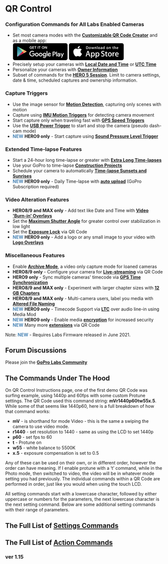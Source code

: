 # QR Control

### Configuration Commands for All Labs Enabled Cameras
* Set most camera modes with the [**Customizable QR Code Creator**](./custom)
and as a mobile app:<br>
[![google play](google-play-823.png)](https://play.google.com/store/apps/details?id=com.miscdata.qrcontrol)
[![apple app store](apple-store-823.png)](https://apps.apple.com/us/app/gopro-app/id1518134202)
* Precisely setup your cameras with [**Local Date and Time**](./precisiontime) or [**UTC Time**](./precisiontime_utc)
* Personalize your cameras with [**Owner Information**](./owner)
* Subset of commands for the [**HERO 5 Session**](./session5). Limit to camera settings, date & time, scheduled captures and ownership information.

### Capture Triggers 
* Use the image sensor for [**Motion Detection**](./motion), capturing only scenes with motion
* Capture using [**IMU Motion Triggers**](./imutrigger) for detecting camera movement
* Start capture only when traveling fast with [**GPS Speed Triggers**](./speedtrigger) 
* Use the [**USB Power Trigger**](./usb) to start and stop the camera (pseudo dash-cam mode)
* <span style="color:steelblue">**NEW**</span> **HERO9 only** - Start capture using [**Sound Pressure Level Trigger**](./spltrigger)

### Extended Time-lapse Features
* Start a 24-hour long time-lapse or greater with [**Extra Long Time-lapses**](./longtimelapse)
* Use your GoPro to time-lapse [**Construction Projects**](./construction)
* Schedule your camera to automatically [**Time-lapse Sunsets and Sunrises**](./solartimelapse)
* <span style="color:steelblue">**NEW**</span> **HERO9 only** - Daily Time-lapse with [**auto upload**](./dailytl) (GoPro Subscription required)

### Video Alteration Features
* **HERO8/9 and MAX only** - Add text like Date and Time with [**Video 'Burn-in' Overlays**](./overlays)
* Set the [**Maximum Shutter Angle**](./maxshut) for greater control over stabilization in low light
* Set the [**Exposure Lock**](./explock) via QR Code
* <span style="color:steelblue">**NEW**</span> **HERO9 only** - Add a logo or any small image to your video with [**Logo Overlays**](./logo)

### Miscellaneous Features
* Enable [**Archive Mode**](./archive), a video only capture mode for loaned cameras 
* **HERO8/9 only** - Configure your camera for [**Live-streaming**](./rtmp) via QR Code
* **HERO9 only** - Sync multiple cameras' timecode via [**GPS Time Synchronization**](./gpssync)
* **HERO8/9 and MAX only** - Experiment with larger chapter sizes with [**12 GB Chapters**](./chapters)
* **HERO8/9 and MAX only** - Multi-camera users, label you media with [**Altered File Naming**](./basename)
* <span style="color:steelblue">**NEW**</span> **HERO9 only** - Timecode Support via [**LTC**](./ltc) over audio line-in using Media Mod 
* <span style="color:steelblue">**NEW**</span> **HERO9 only** - Enable media [**encryption**](./encrypt) for increased security
* <span style="color:steelblue">**NEW**</span> Many more [**extensions**](./extensions) via QR Code

Note: <span style="color:steelblue">**NEW**</span> - Requires Labs Firmware released in June 2021.

## Forum Discussions 

Please join the [**GoPro Labs Community**](https://community.gopro.com/t5/GoPro-Labs/bd-p/GoProLabs)

## The Commands Under The Hood 

On QR Control Instructions page, one of the first demo QR Code was surfing example, using 1440p and 60fps with some custom Protune settings. The QR Code used this command string: **mVr1440p60tw55x.5**. While some of that seems like 1440p60, here is a full breakdown of how that command works:

* **mV** - is shorthand for mode Video - this is the same a swiping the camera to use video mode.
* **r1440** - set resolution to 1440 - same as using the LCD to set 1440p
* **p60** - set fps to 60 
* **t** - Protune on
* **w55** - white balance to 5500K
* **x.5** - exposure compensation is set to 0.5
  
Any of these can be used on their own, or in different order, however the order can have meaning.  If I enable protune with a ‘t’ command, while in the Photo mode, then switched to video, the video will be in whatever mode setting you had previously. The individual commands within a QR Code are performed in order, just like you would when using the touch LCD.

All setting commands start with a lowercase character, followed by either uppercase or numbers for the parameters, the next lowercase character is the next setting command. Below are some additional setting commands with their range of parameters.

## The Full List of [**Settings Commands**](./settings)

## The Full List of [**Action Commands**](./actions)


### ver 1.15
